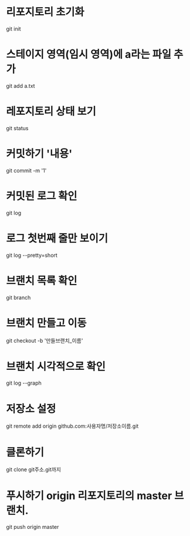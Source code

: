 
# 리포지토리 초기화

git init

# 스테이지 영역(임시 영역)에 a라는 파일 추가
git add a.txt 

# 레포지토리 상태 보기

git status

# 커밋하기 '내용'
git commit -m '1'
 
# 커밋된 로그 확인
git log

# 로그 첫번째 줄만 보이기
git log --pretty=short

# 브랜치 목록 확인
git branch

# 브랜치 만들고 이동
git checkout -b '만들브랜치_이름'

# 브랜치 시각적으로 확인
git log --graph

# 저장소 설정
git remote add origin github.com:사용자명/저장소이름.git

# 클론하기
git clone git주소.git까지

# 푸시하기 origin 리포지토리의 master 브랜치.
git push origin master 

